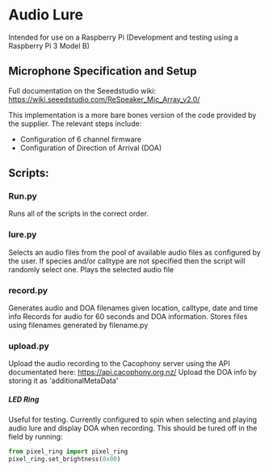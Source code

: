 # Audio Lure

Intended for use on a Raspberry Pi (Development and testing using a Raspberry Pi 3 Model B)



## Microphone Specification and Setup
Full documentation on the Seeedstudio wiki:
https://wiki.seeedstudio.com/ReSpeaker_Mic_Array_v2.0/

This implementation is a more bare bones version of the code provided by the supplier.
The relevant steps include:
* Configuration of 6 channel firmware
* Configuration of Direction of Arrival (DOA)

## Scripts:
### Run.py
Runs all of the scripts in the correct order. 
### lure.py
Selects an audio files from the pool of available audio files as configured by the user. If species and/or calltype are not specified then the script will randomly select one.
Plays the selected audio file
### record.py
Generates audio and DOA filenames given location, calltype, date and time info
Records for audio for 60 seconds and DOA information. Stores files using filenames generated by filename.py
### upload.py
Upload the audio recording to the Cacophony server using the API documentated here: https://api.cacophony.org.nz/
Upload the DOA info by storing it as 'additionalMetaData'

##### LED Ring 
Useful for testing. Currently configured to spin when selecting and playing audio lure and display DOA when recording. This should be tured off in the field by running:
```python
from pixel_ring import pixel_ring
pixel_ring.set_brightness(0x00)
```
